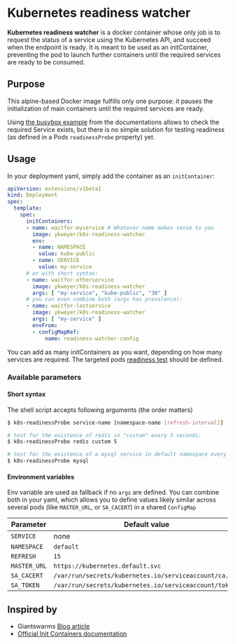 # Kubernetes readiness watcher

**Kubernetes readiness watcher** is a docker container whose only job is to request the status of a service 
using the Kubernetes API, and succeed when the endpoint is ready.
It is meant to be used as an initContainer, preventing the pod to launch further containers until the required services
are ready to be consumed.


## Purpose

This alpine-based Docker image fulfills only one purpose: it pauses the initialization of main containers until the 
required services are ready.

Using [the busybox example](https://kubernetes.io/docs/concepts/workloads/pods/init-containers/#init-containers-in-use) 
from the documentations allows to check the required Service exists, but there is no simple solution for testing readiness 
(as defined in a Pods `readinessProbe` property) yet.



## Usage

In your deployment yaml, simply add the container as an `initContainer`:

```yml
apiVersion: extensions/v1beta1
kind: Deployment
spec:
  template:
    spec:
      initContainers:
      - name: waitfor-myservice # Whatever name makes sense to you
        image: ykweyer/k8s-readiness-watcher
        env:
        - name: NAMESPACE
          value: kube-public
        - name: SERVICE
          value: my-service
      # or with short syntax:
      - name: waitfor-otherservice
        image: ykweyer/k8s-readiness-watcher
        args: [ "my-service", "kube-public", "30" ]
      # you can even combine both (args has prevalence):
      - name: waitfor-lastservice
        image: ykweyer/k8s-readiness-watcher
        args: [ "my-service" ]
        envFrom:
        - configMapRef:
            name: readiness-watcher-config
```

You can add as many initContainers as you want, depending on how many services are required. The targeted pods 
[readiness test](https://kubernetes.io/docs/tasks/configure-pod-container/configure-liveness-readiness-probes/) should 
be defined.


### Available parameters

#### Short syntax
The shell script accepts following arguments (the order matters)
```bash
$ k8s-readinessProbe service-name [namespace-name [refresh-interval]]

# test for the existence of redis in "custom" every 5 seconds:
$ k8s-readinessProbe redis custom 5

# test for the existence of a mysql service in default namespace every 15 seconds (default value):
$ k8s-readinessProbe mysql
```

#### Environment variables
Env variable are used as fallback if no `args` are defined. You can combine both in your yaml, which allows you to define
values likely similar across several pods (like `MASTER_URL`, or `SA_CACERT`) in a shared `ConfigMap`

| Parameter     | Default value                                          |
| ------------- | ------------------------------------------------------ |
| `SERVICE`     | none                                                   |
| `NAMESPACE`   | `default`                                              |
| `REFRESH`     | `15`                                                   |
| `MASTER_URL`  | `https://kubernetes.default.svc`                       |
| `SA_CACERT`   | `/var/run/secrets/kubernetes.io/serviceaccount/ca.crt` |
| `SA_TOKEN`    | `/var/run/secrets/kubernetes.io/serviceaccount/token  `|


## Inspired by
- Giantswarms [Blog article](https://blog.giantswarm.io/wait-for-it-using-readiness-probes-for-service-dependencies-in-kubernetes/)
- [Official Init Containers documentation](https://kubernetes.io/docs/concepts/workloads/pods/init-containers/#what-can-init-containers-be-used-for)
